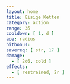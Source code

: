 ```yaml
---
layout: home
title: Eisige Ketten
category: action
range: 3ß
cooldown: [ 1, d ]
aoe: radius
hitbonus:
savereq: [ str, 17 ]
damage:
  - [ 2d6, cold ]
effects:
  - [ restrained, 2r ]
---
```

